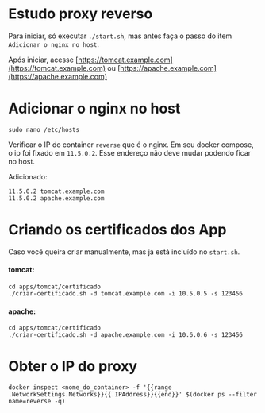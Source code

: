 # Estudo proxy reverso

Para iniciar, só executar `./start.sh`, mas antes faça o passo do item `Adicionar o nginx no host`.

Após iniciar, acesse [https://tomcat.example.com](https://tomcat.example.com) ou [https://apache.example.com](https://apache.example.com)

# Adicionar o nginx no host

```shell
sudo nano /etc/hosts
```

Verificar o IP do container `reverse` que é o nginx. Em seu docker compose, o ip foi fixado em `11.5.0.2`. Esse endereço não deve mudar podendo ficar no host.

Adicionado:

```shell
11.5.0.2 tomcat.example.com
11.5.0.2 apache.example.com
```

# Criando os certificados dos App

Caso você queira criar manualmente, mas já está incluído no `start.sh`.

#### tomcat:

```shell
cd apps/tomcat/certificado
./criar-certificado.sh -d tomcat.example.com -i 10.5.0.5 -s 123456
```

#### apache:

```shell
cd apps/tomcat/certificado
./criar-certificado.sh -d apache.example.com -i 10.6.0.6 -s 123456
```

# Obter o IP do proxy

```shell
docker inspect <nome_do_container> -f '{{range .NetworkSettings.Networks}}{{.IPAddress}}{{end}}' $(docker ps --filter name=reverse -q)
```